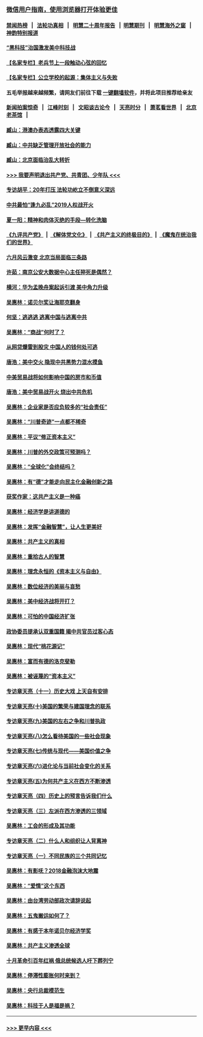 ### [微信用户指南，使用浏览器打开体验更佳](https://github.com/gfw-breaker/banned-news1/blob/master/indexes/wechat-guide.md?t=0)
#### [禁闻热榜](热点新闻.md?t=0)  &nbsp;&nbsp;|&nbsp;&nbsp; [法轮功真相](https://github.com/gfw-breaker/truth/blob/master/README.md?t=0) &nbsp;&nbsp;|&nbsp;&nbsp; [明慧二十周年报告](https://github.com/gfw-breaker/mh-reports/blob/master/README.md?t=0) &nbsp;&nbsp;|&nbsp;&nbsp;[明慧期刊](https://github.com/gfw-breaker/mh-qikan) &nbsp;&nbsp;|&nbsp;&nbsp; [明慧海外之窗](https://github.com/gfw-breaker/mh-news/blob/master/README.md?t=0) &nbsp;&nbsp;|&nbsp;&nbsp; [神韵特别报道](https://github.com/gfw-breaker/mh-news/blob/master/shenyun.md?t=0)
#### [“黑科技”治国激发美中科技战](../pages/nsc423/n11638056.md?t=02072302) 
#### [【名家专栏】老兵节上一段触动心弦的回忆](../pages/nsc423/n11646016.md?t=02072302) 
#### [【名家专栏】公立学校的起源：集体主义与失败](../pages/nsc423/n11601833.md?t=02072302) 
#### 五毛举报越来越频繁，请网友们前往下载 [一键翻墙软件](https://github.com/gfw-breaker/ssr-accounts)，并将此项目推荐给亲友
#### [新闻拍案惊奇](https://github.com/gfw-breaker/banned-news1/blob/master/pages/link4.md) &nbsp;&nbsp;|&nbsp;&nbsp; [江峰时刻](https://github.com/gfw-breaker/banned-news1/blob/master/pages/link4.md) &nbsp;&nbsp;|&nbsp;&nbsp; [文昭谈古论今](https://github.com/gfw-breaker/banned-news1/blob/master/pages/link4.md) &nbsp;&nbsp;|&nbsp;&nbsp; [天亮时分](https://github.com/gfw-breaker/banned-news1/blob/master/pages/link4.md) &nbsp;&nbsp;|&nbsp;&nbsp; [萧茗看世界](https://github.com/gfw-breaker/banned-news1/blob/master/pages/link4.md) &nbsp;&nbsp;|&nbsp;&nbsp; [北京老茶馆](https://github.com/gfw-breaker/banned-news1/blob/master/pages/link4.md) &nbsp;&nbsp;|&nbsp;&nbsp; 
#### [臧山：港澳办表态透露四大关键](../pages/nsc423/n11421628.md?t=02072302) 
#### [臧山：中共缺乏管理开放社会的能力](../pages/nsc423/n11407457.md?t=02072302) 
#### [臧山：北京面临治乱大转折](../pages/nsc423/n11406895.md?t=02072302) 
#### [>>> 我要声明退出共产党、共青团、少年队 <<<](https://github.com/begood0513/goodnews/blob/master/quit/letter.md) 
#### [专访胡平：20年打压 法轮功屹立不倒意义深远](../pages/nsc423/n11398800.md?t=02072302) 
#### [中共最怕“逢九必乱”2019人权战开火](../pages/nsc423/n11385248.md?t=02072302) 
#### [夏一阳：精神和肉体灭绝的手段—转化洗脑](../pages/nsc423/n11368250.md?t=02072302) 
#### [《九评共产党》](https://github.com/begood0513/9ping.md/blob/master/README.md) &nbsp;|&nbsp; [《解体党文化》](../../../../jtdwh.md/blob/master/README.md)  &nbsp;|&nbsp; [《共产主义的终极目的》](../../../../gczydzjmd.md/blob/master/README.md) &nbsp;|&nbsp; [《魔鬼在统治我们的世界》](../../../../mgztzwmdsj.md/blob/master/README.md) 
#### [六月风云激变 北京当局面临三条路](../pages/nsc423/n11313668.md?t=02072302) 
#### [许茹：南京公安大数据中心主任猝死是偶然？](../pages/nsc423/n11064744.md?t=02072302) 
#### [横河：华为孟晚舟案起诉引渡 美中角力升级](../pages/nsc423/n11027230.md?t=02072302) 
#### [吴惠林：诺贝尔奖让海耶克翻身](../pages/nsc423/n10890049.md?t=02072302) 
#### [何坚：逃逃逃 逃离中国与逃离中共](../pages/nsc423/n10592891.md?t=02072302) 
#### [吴惠林：“商战”何时了？](../pages/nsc423/n10573558.md?t=02072302) 
#### [从网贷爆雷到股灾 中国人的钱何处可逃](../pages/nsc423/n10572800.md?t=02072302) 
#### [唐浩：美中交火 隐现中共黑势力混水摸鱼](../pages/nsc423/n10544040.md?t=02072302) 
#### [中美贸易战将如何影响中国的房市和币值](../pages/nsc423/n10543697.md?t=02072302) 
#### [唐浩：美中贸易战开火 烧出中共危机](../pages/nsc423/n10540126.md?t=02072302) 
#### [吴惠林：企业家是否应负较多的“社会责任”](../pages/nsc423/n10535022.md?t=02072302) 
#### [吴惠林：“川普奇迹”一点都不稀奇](../pages/nsc423/n10512808.md?t=02072302) 
#### [吴惠林：平议“修正资本主义”](../pages/nsc423/n10495724.md?t=02072302) 
#### [吴惠林：川普的外交政策可预测吗？](../pages/nsc423/n10462387.md?t=02072302) 
#### [吴惠林：“全球化”会终结吗？](../pages/nsc423/n10452838.md?t=02072302) 
#### [吴惠林：有“德”才能走向民主化金融创新之路](../pages/nsc423/n10432292.md?t=02072302) 
#### [获奖作家：这共产主义是一种癌](../pages/nsc423/n10431541.md?t=02072302) 
#### [吴惠林：经济学是讲道德的](../pages/nsc423/n10398014.md?t=02072302) 
#### [吴惠林：发挥“金融智慧”，让人生更美好](../pages/nsc423/n10375019.md?t=02072302) 
#### [吴惠林：共产主义的真相](../pages/nsc423/n10351394.md?t=02072302) 
#### [吴惠林：重拾古人的智慧](../pages/nsc423/n10337691.md?t=02072302) 
#### [吴惠林：理念永恒的《资本主义与自由》](../pages/nsc423/n10316274.md?t=02072302) 
#### [吴惠林：数位经济的美丽与哀愁](../pages/nsc423/n10292946.md?t=02072302) 
#### [吴惠林：美中经济战将开打？](../pages/nsc423/n10258825.md?t=02072302) 
#### [吴惠林：可怕的中国经济扩张](../pages/nsc423/n10219147.md?t=02072302) 
#### [政协委员提承认双重国籍 揭中共官员过客心态](../pages/nsc423/n10208809.md?t=02072302) 
#### [吴惠林：现代“桃花源记”](../pages/nsc423/n10185234.md?t=02072302) 
#### [吴惠林：富而有德的洛克斐勒](../pages/nsc423/n10142264.md?t=02072302) 
#### [吴惠林：被诬蔑的“资本主义”](../pages/nsc423/n10124816.md?t=02072302) 
#### [专访章天亮（十一）历史大戏 上天自有安排](../pages/nsc423/n10094905.md?t=02072302) 
#### [专访章天亮(十)美国的繁荣与建国理念的联系](../pages/nsc423/n10094899.md?t=02072302) 
#### [专访章天亮(九)美国的左右之争和川普执政](../pages/nsc423/n10094889.md?t=02072302) 
#### [专访章天亮(八)怎么看待美国的一些社会现象](../pages/nsc423/n10094857.md?t=02072302) 
#### [专访章天亮(七)传统与现代——美国价值之争](../pages/nsc423/n10093140.md?t=02072302) 
#### [专访章天亮(六)进化论与当前社会变化的关系](../pages/nsc423/n10092036.md?t=02072302) 
#### [专访章天亮(五)为何共产主义在西方不断渗透](../pages/nsc423/n10083620.md?t=02072302) 
#### [专访章天亮（四）历史上的预言告诉我们什么](../pages/nsc423/n10083606.md?t=02072302) 
#### [专访章天亮（三）左派在西方渗透的三领域](../pages/nsc423/n10081115.md?t=02072302) 
#### [吴惠林：工会的形成及其功能](../pages/nsc423/n10080633.md?t=02072302) 
#### [专访章天亮（二）什么人和组织让人背离神](../pages/nsc423/n10076637.md?t=02072302) 
#### [专访章天亮（一）不同民族的三个共同记忆](../pages/nsc423/n10074188.md?t=02072302) 
#### [吴惠林：有影呒？2018金融泡沫大地震](../pages/nsc423/n10040534.md?t=02072302) 
#### [吴惠林：“爱情”这个东西](../pages/nsc423/n10019423.md?t=02072302) 
#### [吴惠林：由台湾劳动部政次请辞说起](../pages/nsc423/n9979679.md?t=02072302) 
#### [吴惠林：五鬼搬运如何了？](../pages/nsc423/n9925338.md?t=02072302) 
#### [吴惠林：有感于本年诺贝尔经济学奖](../pages/nsc423/n9871883.md?t=02072302) 
#### [吴惠林：共产主义渗透全球](../pages/nsc423/n9812748.md?t=02072302) 
#### [十月革命引百年红祸 俄总统候选人吁下葬列宁](../pages/nsc423/n9810182.md?t=02072302) 
#### [吴惠林：停滞性膨胀何时来到？](../pages/nsc423/n9764136.md?t=02072302) 
#### [吴惠林：央行总裁模范生](../pages/nsc423/n9728134.md?t=02072302) 
#### [吴惠林：科技于人是福是祸？](../pages/nsc423/n9672982.md?t=02072302) 

----
#### [ >>> 更早内容 <<< ](../indexes/nsc423-earlier.md)
